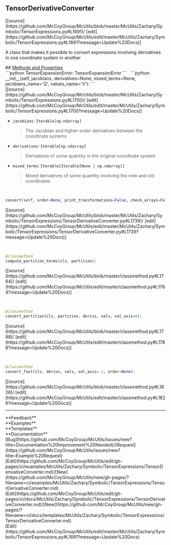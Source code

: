 ## <a id="McUtils.Zachary.Symbolic.TensorExpressions.TensorDerivativeConverter">TensorDerivativeConverter</a> 

<div class="docs-source-link" markdown="1">
[[source](https://github.com/McCoyGroup/McUtils/blob/master/McUtils/Zachary/Symbolic/TensorExpressions.py#L1691)/
[edit](https://github.com/McCoyGroup/McUtils/edit/master/McUtils/Zachary/Symbolic/TensorExpressions.py#L1691?message=Update%20Docs)]
</div>

A class that makes it possible to convert expressions
involving derivatives in one coordinate system in another







<div class="collapsible-section">
 <div class="collapsible-section collapsible-section-header" markdown="1">
## <a class="collapse-link" data-toggle="collapse" href="#methods" markdown="1"> Methods and Properties</a> <a class="float-right" data-toggle="collapse" href="#methods"><i class="fa fa-chevron-down"></i></a>
 </div>
 <div class="collapsible-section collapsible-section-body collapse show" id="methods" markdown="1">
 ```python
TensorExpansionError: TensorExpansionError
```
<a id="McUtils.Zachary.Symbolic.TensorExpressions.TensorDerivativeConverter.__init__" class="docs-object-method">&nbsp;</a> 
```python
__init__(self, jacobians, derivatives=None, mixed_terms=None, jacobians_name='Q', values_name='V'): 
```
<div class="docs-source-link" markdown="1">
[[source](https://github.com/McCoyGroup/McUtils/blob/master/McUtils/Zachary/Symbolic/TensorExpressions.py#L1700)/
[edit](https://github.com/McCoyGroup/McUtils/edit/master/McUtils/Zachary/Symbolic/TensorExpressions.py#L1700?message=Update%20Docs)]
</div>

  - `jacobians`: `Iterable[np.ndarray]`
    > The Jacobian and higher-order derivatives between the coordinate systems
  - `derivatives`: `Iterable[np.ndarray]`
    > Derivatives of some quantity in the original coordinate system
  - `mixed_terms`: `Iterable[Iterable[None | np.ndarray]]`
    > Mixed derivatives of some quantity involving the new and old coordinates


<a id="McUtils.Zachary.Symbolic.TensorExpressions.TensorDerivativeConverter.convert" class="docs-object-method">&nbsp;</a> 
```python
convert(self, order=None, print_transformations=False, check_arrays=False): 
```
<div class="docs-source-link" markdown="1">
[[source](https://github.com/McCoyGroup/McUtils/blob/master/McUtils/Zachary/Symbolic/TensorExpressions/TensorDerivativeConverter.py#L1739)/
[edit](https://github.com/McCoyGroup/McUtils/edit/master/McUtils/Zachary/Symbolic/TensorExpressions/TensorDerivativeConverter.py#L1739?message=Update%20Docs)]
</div>


<a id="McUtils.Zachary.Symbolic.TensorExpressions.TensorDerivativeConverter.compute_partition_terms" class="docs-object-method">&nbsp;</a> 
```python
@classmethod
compute_partition_terms(cls, partition): 
```
<div class="docs-source-link" markdown="1">
[[source](https://github.com/McCoyGroup/McUtils/blob/master/classmethod.py#L1764)/
[edit](https://github.com/McCoyGroup/McUtils/edit/master/classmethod.py#L1764?message=Update%20Docs)]
</div>


<a id="McUtils.Zachary.Symbolic.TensorExpressions.TensorDerivativeConverter.convert_partition" class="docs-object-method">&nbsp;</a> 
```python
@classmethod
convert_partition(cls, partition, derivs, vals, val_axis=0): 
```
<div class="docs-source-link" markdown="1">
[[source](https://github.com/McCoyGroup/McUtils/blob/master/classmethod.py#L1788)/
[edit](https://github.com/McCoyGroup/McUtils/edit/master/classmethod.py#L1788?message=Update%20Docs)]
</div>


<a id="McUtils.Zachary.Symbolic.TensorExpressions.TensorDerivativeConverter.convert_fast" class="docs-object-method">&nbsp;</a> 
```python
@classmethod
convert_fast(cls, derivs, vals, val_axis=-1, order=None): 
```
<div class="docs-source-link" markdown="1">
[[source](https://github.com/McCoyGroup/McUtils/blob/master/classmethod.py#L1826)/
[edit](https://github.com/McCoyGroup/McUtils/edit/master/classmethod.py#L1826?message=Update%20Docs)]
</div>
 </div>
</div>












---


<div markdown="1" class="text-secondary">
<div class="container">
  <div class="row">
   <div class="col" markdown="1">
**Feedback**   
</div>
   <div class="col" markdown="1">
**Examples**   
</div>
   <div class="col" markdown="1">
**Templates**   
</div>
   <div class="col" markdown="1">
**Documentation**   
</div>
   <div class="col" markdown="1">
   
</div>
   <div class="col" markdown="1">
   
</div>
   <div class="col" markdown="1">
   
</div>
</div>
  <div class="row">
   <div class="col" markdown="1">
[Bug](https://github.com/McCoyGroup/McUtils/issues/new?title=Documentation%20Improvement%20Needed)/[Request](https://github.com/McCoyGroup/McUtils/issues/new?title=Example%20Request)   
</div>
   <div class="col" markdown="1">
[Edit](https://github.com/McCoyGroup/McUtils/edit/gh-pages/ci/examples/McUtils/Zachary/Symbolic/TensorExpressions/TensorDerivativeConverter.md)/[New](https://github.com/McCoyGroup/McUtils/new/gh-pages/?filename=ci/examples/McUtils/Zachary/Symbolic/TensorExpressions/TensorDerivativeConverter.md)   
</div>
   <div class="col" markdown="1">
[Edit](https://github.com/McCoyGroup/McUtils/edit/gh-pages/ci/docs/McUtils/Zachary/Symbolic/TensorExpressions/TensorDerivativeConverter.md)/[New](https://github.com/McCoyGroup/McUtils/new/gh-pages/?filename=ci/docs/templates/McUtils/Zachary/Symbolic/TensorExpressions/TensorDerivativeConverter.md)   
</div>
   <div class="col" markdown="1">
[Edit](https://github.com/McCoyGroup/McUtils/edit/master/McUtils/Zachary/Symbolic/TensorExpressions.py#L1691?message=Update%20Docs)   
</div>
   <div class="col" markdown="1">
   
</div>
   <div class="col" markdown="1">
   
</div>
   <div class="col" markdown="1">
   
</div>
</div>
</div>
</div>